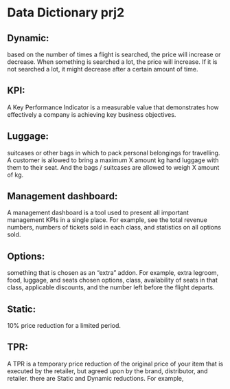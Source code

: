 # Data Dictionary prj2

## Dynamic: 
based on the number of times a flight is searched, the price will increase or decrease. When something is searched a lot, the price will increase. If it is not searched a lot, it might decrease after a certain amount of time. 

## KPI: 
A Key Performance Indicator is a measurable value that demonstrates how effectively a company is achieving key business objectives.

## Luggage: 
suitcases or other bags in which to pack personal belongings for travelling. 
A customer is allowed to bring a maximum X amount kg hand luggage with them to their seat. And the bags / suitcases are allowed to weigh X amount of kg.

## Management dashboard: 
A management dashboard is a tool used to present all important management KPIs in a single place. For example, see the total revenue numbers, numbers of tickets sold in each class, and statistics on all options sold.

## Options: 
something that is chosen as an “extra” addon. For example, extra legroom, food, luggage, and seats chosen options, class, availability of seats in that class, applicable discounts, and the number left before the flight departs.

## Static: 
10% price reduction for a limited period. 

## TPR: 
A TPR is a temporary price reduction of the original price of your item that is executed by the retailer, but agreed upon by the brand, distributor, and retailer. 
there are Static and Dynamic reductions. For example,





